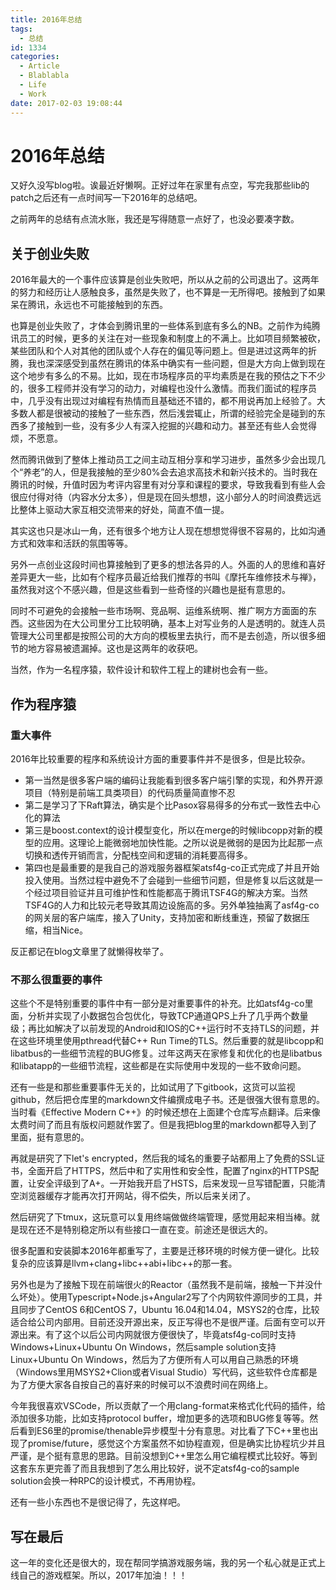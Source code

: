 ```yaml
---
title: 2016年总结
tags:
  - 总结
id: 1334
categories:
  - Article
  - Blablabla
  - Life
  - Work
date: 2017-02-03 19:08:44
---
```


# 2016年总结

又好久没写blog啦。诶最近好懒啊。正好过年在家里有点空，写完我那些lib的patch之后还有一点时间写一下2016年的总结吧。

之前两年的总结有点流水账，我还是写得随意一点好了，也没必要凑字数。

## 关于创业失败

2016年最大的一个事件应该算是创业失败吧，所以从之前的公司退出了。这两年的努力和经历让人感触良多，虽然是失败了，也不算是一无所得吧。接触到了如果呆在腾讯，永远也不可能接触到的东西。

也算是创业失败了，才体会到腾讯里的一些体系到底有多么的NB。之前作为纯腾讯员工的时候，更多的关注在对一些现象和制度上的不满上。比如项目频繁被砍，某些团队和个人对其他的团队或个人存在的偏见等问题上。但是进过这两年的折腾，我也深深感受到虽然在腾讯的体系中确实有一些问题，但是大方向上做到现在这个地步有多么的不易。比如，现在市场程序员的平均素质是在我的预估之下不少的，很多工程师并没有学习的动力，对编程也没什么激情。而我们面试的程序员中，几乎没有出现过对编程有热情而且基础还不错的，都不用说再加上经验了。大多数人都是很被动的接触了一些东西，然后浅尝辄止，所谓的经验完全是碰到的东西多了接触到一些，没有多少人有深入挖掘的兴趣和动力。甚至还有些人会觉得烦，不愿意。

然而腾讯做到了整体上推动员工之间主动互相分享和学习进步，虽然多少会出现几个“养老”的人，但是我接触的至少80%会去追求高技术和新兴技术的。当时我在腾讯的时候，升值时因为考评内容里有对分享和课程的要求，导致我看到有些人会很应付得对待（内容水分太多），但是现在回头想想，这小部分人的时间浪费远远比整体上驱动大家互相交流带来的好处，简直不值一提。

其实这也只是冰山一角，还有很多个地方让人现在想想觉得很不容易的，比如沟通方式和效率和活跃的氛围等等。

另外一点创业这段时间也算接触到了更多的想法各异的人。外面的人的思维和喜好差异更大一些，比如有个程序员最近给我们推荐的书叫《摩托车维修技术与禅》，虽然我对这个不感兴趣，但是这些看到一些奇怪的兴趣也是挺有意思的。

同时不可避免的会接触一些市场啊、竞品啊、运维系统啊、推广啊方方面面的东西。这些因为在大公司里分工比较明确，基本上对写业务的人是透明的。就连人员管理大公司里都是按照公司的大方向的模板里去执行，而不是去创造，所以很多细节的地方容易被遗漏掉。这也是这两年的收获吧。

当然，作为一名程序猿，软件设计和软件工程上的建树也会有一些。

## 作为程序猿

### 重大事件

2016年比较重要的程序和系统设计方面的重要事件并不是很多，但是比较杂。

+ 第一当然是很多客户端的编码让我能看到很多客户端引擎的实现，和外界开源项目（特别是前端工具类项目）的代码质量简直惨不忍
+ 第二是学习了下Raft算法，确实是个比Pasox容易得多的分布式一致性去中心化的算法
+ 第三是boost.context的设计模型变化，所以在merge的时候libcopp对新的模型的应用。这理论上能微弱地加快性能。之所以说是微弱的是因为比起那一点切换和透传开销而言，分配栈空间和逻辑的消耗要高得多。
+ 第四也是最重要的是我自己的游戏服务器框架atsf4g-co正式完成了并且开始投入使用。当然过程中避免不了会碰到一些细节问题，但是修复以后这就是一个经过项目验证并且可维护性和性能都高于腾讯TSF4G的解决方案。当然TSF4G的人力和比较元老导致其周边设施高的多。另外单独抽离了asf4g-co的网关层的客户端库，接入了Unity，支持加密和断线重连，预留了数据压缩，相当Nice。

反正都记在blog文章里了就懒得枚举了。

### 不那么很重要的事件

这些个不是特别重要的事件中有一部分是对重要事件的补充。比如atsf4g-co里面，分析并实现了小数据包合包优化，导致TCP通道QPS上升了几乎两个数量级；再比如解决了以前发现的Android和IOS的C++运行时不支持TLS的问题，并在这些环境里使用pthread代替C++ Run Time的TLS。然后重要的就是libcopp和libatbus的一些细节流程的BUG修复。过年这两天在家修复和优化的也是libatbus和libatapp的一些细节流程，这些都是在实际使用中发现的一些不致命问题。

还有一些是和那些重要事件无关的，比如试用了下gitbook，这货可以监视github，然后把仓库里的markdown文件编撰成电子书。还是很强大很有意思的。当时看《Effective Modern C++》的时候还想在上面建个仓库写点翻译。后来像太费时间了而且有版权问题就作罢了。但是我把blog里的markdown都导入到了里面，挺有意思的。

再就是研究了下let's encrypted，然后我的域名的重要子站都用上了免费的SSL证书，全面开启了HTTPS，然后中和了实用性和安全性，配置了nginx的HTTPS配置，让安全评级到了A+。一开始我开启了HSTS，后来发现一旦写错配置，只能清空浏览器缓存才能再次打开网站，得不偿失，所以后来关闭了。

然后研究了下tmux，这玩意可以复用终端做做终端管理，感觉用起来相当棒。就是现在还不是特别稳定所以有些接口一直在变。前途还是很远大的。

很多配置和安装脚本2016年都重写了，主要是迁移环境的时候方便一键化。比较复杂的应该算是llvm+clang+libc++abi+libc++的那一套。

另外也是为了接触下现在前端很火的Reactor（虽然我不是前端，接触一下并没什么坏处）。使用Typescript+Node.js+Angular2写了个内网软件源同步的工具，并且同步了CentOS 6和CentOS 7，Ubuntu 16.04和14.04，MSYS2的仓库，比较适合给公司内部用。目前还没开源出来，反正写得也不是很严谨。后面有空可以开源出来。有了这个以后公司内网就很方便很快了，毕竟atsf4g-co同时支持Windows+Linux+Ubuntu On Windows，然后sample solution支持Linux+Ubuntu On Windows，然后为了方便所有人可以用自己熟悉的环境（Windows里用MSYS2+Clion或者Visual Studio）写代码，这些软件仓库都是为了方便大家各自按自己的喜好来的时候可以不浪费时间在网络上。

今年我很喜欢VSCode，所以贡献了一个用clang-format来格式化代码的插件，给添加很多功能，比如支持protocol buffer，增加更多的选项和BUG修复等等。然后看到ES6里的promise/thenable异步模型十分有意思。对比看了下C++里也出现了promise/future，感觉这个方案虽然不如协程直观，但是确实比协程坑少并且严谨，是个挺有意思的思路。目前没想到C++里怎么用它编程模式比较好。等到这套东东更完善了而且我想到了怎么用比较好，说不定atsf4g-co的sample solution会换一种RPC的设计模式，不再用协程。

还有一些小东西也不是很记得了，先这样吧。

## 写在最后

这一年的变化还是很大的，现在帮同学搞游戏服务端，我的另一个私心就是正式上线自己的游戏框架。所以，2017年加油！！！